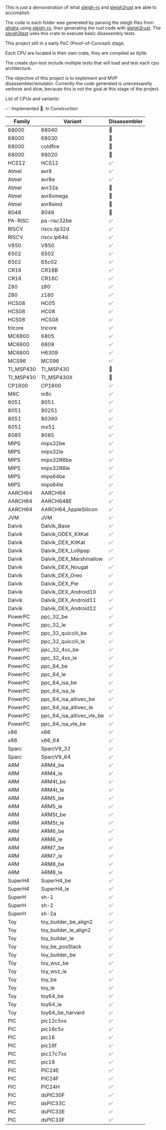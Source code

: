 This is just a demonstration of what
[sleigh-rs](https://github.com/rbran/sleigh-rs) and
[sleigh2rust](https://github.com/rbran/sleigh2rust) are able to accomplish.

The code in each folder was generated by parsing the sleigh files from
[ghidra](https://github.com/NationalSecurityAgency/ghidra) using
[sleigh-rs](https://github.com/rbran/sleigh-rs), then generating the rust code
with [sleigh2rust](https://github.com/rbran/sleigh2rust).
The [sleigh3test](https://github.com/rbran/sleigh3test) uses this crate to
execute basic disassembly tests.

This project still in a early PoC (Proof-of-Concept) stage.

Each CPU are located in their own crate, they are compiled as dylib.

The create dyn-test include multiple tests that will load and test
each cpu architecture.

The objective of this project is to implement and MVP disassembler/emulator.
Currently the code generated is unecessarelly verbose and slow, because this is
not the goal at this stage of the project.

List of CPUs and variants:

✅: Implemented
🚧: In Construction

|Family|Variant|Disassembler|
|------|-------|------------|
|68000|68040|🚧|
|68000|68030|🚧|
|68000|coldfire|🚧|
|68000|68020|🚧|
|HCS12|HCS12|✅|
|Atmel|avr8|✅|
|Atmel|avr8e|✅|
|Atmel|avr32a|🚧|
|Atmel|avr8xmega|🚧|
|Atmel|avr8eind|🚧|
|8048|8048|🚧|
|PA-RISC|pa-risc32be|✅|
|RISCV|riscv.ilp32d|✅|
|RISCV|riscv.lp64d|✅|
|V850|V850|✅|
|6502|6502|✅|
|6502|65c02|✅|
|CR16|CR16B|✅|
|CR16|CR16C|✅|
|Z80|z80|✅|
|Z80|z180|✅|
|HCS08|HC05|✅|
|HCS08|HC08|✅|
|HCS08|HCS08|✅|
|tricore|tricore|✅|
|MC6800|6805|✅|
|MC6800|6809|✅|
|MC6800|H6309|✅|
|MCS96|MCS96|✅|
|TI_MSP430|TI_MSP430|🚧|
|TI_MSP430|TI_MSP430X|🚧|
|CP1600|CP1600|✅|
|M8C|m8c|✅|
|8051|8051|✅|
|8051|80251|✅|
|8051|80390|✅|
|8051|mx51|✅|
|8085|8085|✅|
|MIPS|mips32be|✅|
|MIPS|mips32le|✅|
|MIPS|mips32R6be|✅|
|MIPS|mips32R6le|✅|
|MIPS|mips64be|✅|
|MIPS|mips64le|✅|
|AARCH64|AARCH64|✅|
|AARCH64|AARCH64BE|✅|
|AARCH64|AARCH64_AppleSilicon|✅|
|JVM|JVM|✅|
|Dalvik|Dalvik_Base|✅|
|Dalvik|Dalvik_ODEX_KitKat|✅|
|Dalvik|Dalvik_DEX_KitKat|✅|
|Dalvik|Dalvik_DEX_Lollipop|✅|
|Dalvik|Dalvik_DEX_Marshmallow|✅|
|Dalvik|Dalvik_DEX_Nougat|✅|
|Dalvik|Dalvik_DEX_Oreo|✅|
|Dalvik|Dalvik_DEX_Pie|✅|
|Dalvik|Dalvik_DEX_Android10|✅|
|Dalvik|Dalvik_DEX_Android11|✅|
|Dalvik|Dalvik_DEX_Android12|✅|
|PowerPC|ppc_32_be|✅|
|PowerPC|ppc_32_le|✅|
|PowerPC|ppc_32_quicciii_be|✅|
|PowerPC|ppc_32_quicciii_le|✅|
|PowerPC|ppc_32_4xx_be|✅|
|PowerPC|ppc_32_4xx_le|✅|
|PowerPC|ppc_64_be|✅|
|PowerPC|ppc_64_le|✅|
|PowerPC|ppc_64_isa_be|✅|
|PowerPC|ppc_64_isa_le|✅|
|PowerPC|ppc_64_isa_altivec_be|✅|
|PowerPC|ppc_64_isa_altivec_le|✅|
|PowerPC|ppc_64_isa_altivec_vle_be|✅|
|PowerPC|ppc_64_isa_vle_be|✅|
|x86|x86|✅|
|x86|x86_64|✅|
|Sparc|SparcV9_32|✅|
|Sparc|SparcV9_64|✅|
|ARM|ARM4_be|✅|
|ARM|ARM4_le|✅|
|ARM|ARM4t_be|✅|
|ARM|ARM4t_le|✅|
|ARM|ARM5_be|✅|
|ARM|ARM5_le|✅|
|ARM|ARM5t_be|✅|
|ARM|ARM5t_le|✅|
|ARM|ARM6_be|✅|
|ARM|ARM6_le|✅|
|ARM|ARM7_be|✅|
|ARM|ARM7_le|✅|
|ARM|ARM8_be|✅|
|ARM|ARM8_le|✅|
|SuperH4|SuperH4_be|✅|
|SuperH4|SuperH4_le|✅|
|SuperH|sh-1|✅|
|SuperH|sh-2|✅|
|SuperH|sh-2a|✅|
|Toy|toy_builder_be_align2|✅|
|Toy|toy_builder_le_align2|✅|
|Toy|toy_builder_le|✅|
|Toy|toy_be_posStack|✅|
|Toy|toy_builder_be|✅|
|Toy|toy_wsz_be|✅|
|Toy|toy_wsz_le|✅|
|Toy|toy_be|✅|
|Toy|toy_le|✅|
|Toy|toy64_be|✅|
|Toy|toy64_le|✅|
|Toy|toy64_be_harvard|✅|
|PIC|pic12c5xx|✅|
|PIC|pic16c5x|✅|
|PIC|pic16|✅|
|PIC|pic16f|✅|
|PIC|pic17c7xx|✅|
|PIC|pic18|✅|
|PIC|PIC24E|✅|
|PIC|PIC24F|✅|
|PIC|PIC24H|✅|
|PIC|dsPIC30F|✅|
|PIC|dsPIC33C|✅|
|PIC|dsPIC33E|✅|
|PIC|dsPIC33F|✅|
